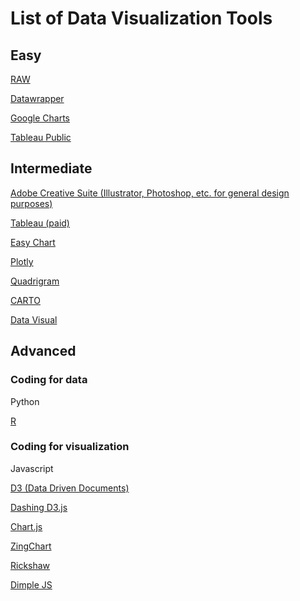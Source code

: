 # List of Data Visualization Tools

## Easy
<a href="http://raw.densitydesign.org/" target="_blank">RAW</a>

<a href="https://www.datawrapper.de/" target="_blank">Datawrapper</a>

[Google Charts](https://developers.google.com/chart/)

<a href="https://public.tableau.com/s/" target="_blank">Tableau Public</a>

## Intermediate
<a href="https://www.adobe.com/creativecloud.html">Adobe Creative Suite (Illustrator, Photoshop, etc. for general design purposes)</a>

<a href="https://www.tableau.com/" target="_blank">Tableau (paid)</a>

<a href="http://www.easychart.org/">Easy Chart</a>

<a href="https://plot.ly/">Plotly</a>

<a href="http://www.quadrigram.com/">Quadrigram</a>

<a href="http://cartodb.com/">CARTO</a>

<a href="http://datavisu.al/">Data Visual</a>

## Advanced

### Coding for data
Python

<a href="http://www.r-project.org/">R</a>

### Coding for visualization
Javascript

<a href="http://d3js.org/">D3 (Data Driven Documents)</a>

<a href="https://www.dashingd3js.com/">Dashing D3.js</a>

<a href="http://www.chartjs.org/">Chart.js</a>

<a href="https://www.zingchart.com/">ZingChart</a>

<a href="http://code.shutterstock.com/rickshaw/">Rickshaw</a>

<a href="http://dimplejs.org/">Dimple JS</a>


